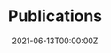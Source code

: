 ---
# Homepage
date: "2021-06-13T00:00:00Z"
summary: List of publications
title: Publications
type: widget_page

# Homepage is headless, other pages no
headless: false

---
